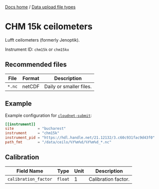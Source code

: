 [Docs home](https://docs.cloudnet.fmi.fi) / [Data upload file types](../api/upload-file-types.md)

# CHM 15k ceilometers

Lufft ceilometers (formerly Jenoptik).

Instrument ID: `chm15k` or `chm15kx`

## Recommended files

| File   | Format | Description             |
| ------ | ------ | ----------------------- |
| `*.nc` | netCDF | Daily or smaller files. |

## Example

Example configuration for [`cloudnet-submit`](https://github.com/actris-cloudnet/cloudnet-submit):

```toml
[[instrument]]
site           = "bucharest"
instrument     = "chm15k"
instrument_pid = "https://hdl.handle.net/21.12132/3.c60c931fac9d43f0"
path_fmt       = "/data/ceilo/%Y%m%d/%Y%m%d_*.nc"
```

## Calibration

| Field Name           | Type    | Unit | Description         |
| -------------------- | ------- | ---- | ------------------- |
| `calibration_factor` | `float` | 1    | Calibration factor. |
